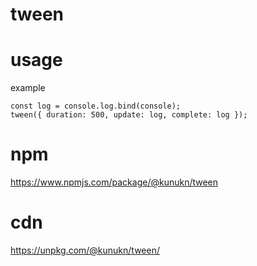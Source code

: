 # tween

# usage

example

```
const log = console.log.bind(console);
tween({ duration: 500, update: log, complete: log });
```

# npm

https://www.npmjs.com/package/@kunukn/tween

# cdn

https://unpkg.com/@kunukn/tween/

